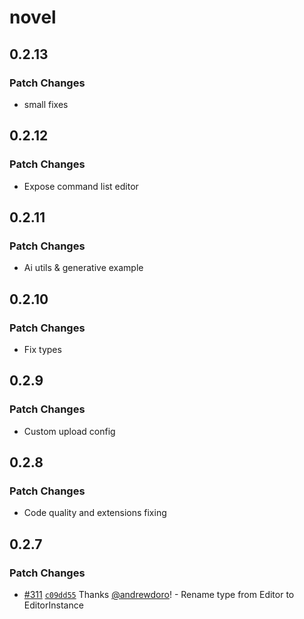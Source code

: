# novel

## 0.2.13

### Patch Changes

- small fixes

## 0.2.12

### Patch Changes

- Expose command list editor

## 0.2.11

### Patch Changes

- Ai utils & generative example

## 0.2.10

### Patch Changes

- Fix types

## 0.2.9

### Patch Changes

- Custom upload config

## 0.2.8

### Patch Changes

- Code quality and extensions fixing

## 0.2.7

### Patch Changes

- [#311](https://github.com/steven-tey/novel/pull/311) [`c09dd55`](https://github.com/steven-tey/novel/commit/c09dd55f0cc271b8d272a03a14a8b6108f611ee5) Thanks [@andrewdoro](https://github.com/andrewdoro)! - Rename type from Editor to EditorInstance
